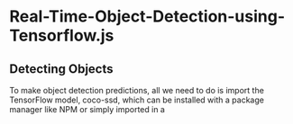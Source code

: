 # Real-Time-Object-Detection-using-Tensorflow.js

## Detecting Objects
To make object detection predictions, all we need to do is import the TensorFlow model, coco-ssd, which can be installed with a package manager like NPM or simply imported in a <script> tag. We can then load the model, and make a prediction.
  
  
  * **Note: Loading the model can take several seconds. It is best to load the model once and save a reference to it.** 
  
## Dependencies:

* [Tensorflow Models: Coco SSD](https://www.npmjs.com/package/@tensorflow-models/coco-ssd) - Object detection model that aims to localize and identify multiple objects in a single image.
* [Tensorflow.js]https://www.npmjs.com/package/@tensorflow/tfjs) - TensorFlow.js is an open-source hardware-accelerated JavaScript library for training and deploying machine learning models.
* [React] (https://www.npmjs.com/package/react) - React is a JavaScript library for creating user interfaces.
* [React DOM] (https://www.npmjs.com/package/react-dom) - This package serves as the entry point to the DOM and server renderers for React. It is intended to be paired with the generic React package, which is shipped as react to npm.
* [React Scripts](https://www.npmjs.com/package/react-scripts) - This package includes scripts and configuration used by Create React App.




